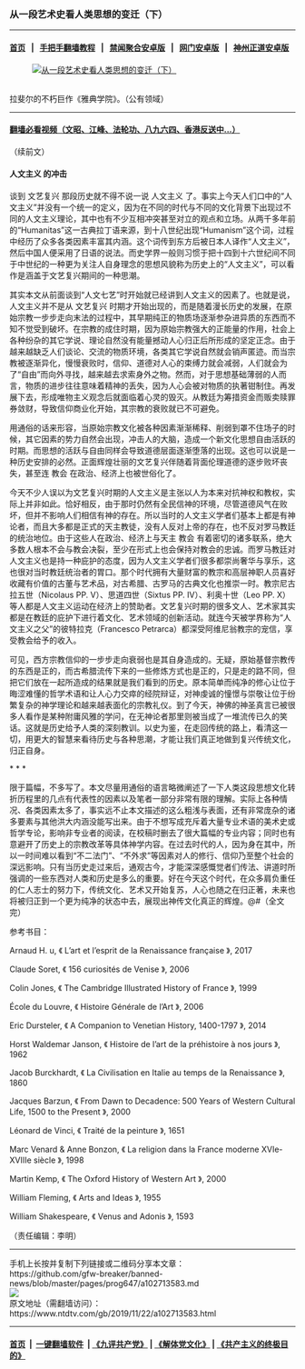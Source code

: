 ### 从一段艺术史看人类思想的变迁（下）
------------------------

#### [首页](https://github.com/gfw-breaker/banned-news/blob/master/README.md) &nbsp;&nbsp;|&nbsp;&nbsp; [手把手翻墙教程](https://github.com/gfw-breaker/guides/wiki) &nbsp;&nbsp;|&nbsp;&nbsp; [禁闻聚合安卓版](https://github.com/gfw-breaker/bn-android) &nbsp;&nbsp;|&nbsp;&nbsp; [网门安卓版](https://github.com/oGate2/oGate) &nbsp;&nbsp;|&nbsp;&nbsp; [神州正道安卓版](https://github.com/SzzdOgate/update) 



<div><div class="featured_image">
 <a href="https://i.ntdtv.com/assets/uploads/2019/11/912052210151454-600x400.jpg" target="_blank">
  <figure>
   <img alt="从一段艺术史看人类思想的变迁（下）" src="https://i.ntdtv.com/assets/uploads/2019/11/912052210151454-600x400.jpg"/>
  </figure><br/>
 </a>
 <span class="caption">
  拉斐尔的不朽巨作《雅典学院》。（公有领域）
 </span>
</div>
</div><hr/>

#### [翻墙必看视频（文昭、江峰、法轮功、八九六四、香港反送中...）](https://github.com/gfw-breaker/banned-news/blob/master/pages/links.md)

<div><div class="post_content" itemprop="articleBody">
 <p>
  （续前文）
 </p>
 <h4>
  <ok href="https://www.ntdtv.com/gb/人文主义.htm">
   人文主义
  </ok>
  的冲击
 </h4>
 <p>
  谈到
  <ok href="https://www.ntdtv.com/gb/文艺复兴.htm">
   文艺复兴
  </ok>
  那段历史就不得不说一说
  <ok href="https://www.ntdtv.com/gb/人文主义.htm">
   人文主义
  </ok>
  了。事实上今天人们口中的“人文主义”并没有一个统一的定义，因为在不同的时代与不同的文化背景下出现过不同的人文主义理论，其中也有不少互相冲突甚至对立的观点和立场。从两千多年前的“Humanitas”这一古典拉丁语来源，到十八世纪出现“Humanism”这个词，过程中经历了众多各类因素丰富其内涵。这个词传到东方后被日本人译作“人文主义”，然后中国人便采用了日语的说法。而史学界一般则习惯于把十四到十六世纪间不同于中世纪的一种更为关注人自身理念的思想风貌称为历史上的“人文主义”，可以看作是涵盖于文艺复兴期间的一种思潮。
 </p>
 <p>
  其实本文从前面谈到“人文七艺”时开始就已经讲到人文主义的因素了。也就是说，人文主义并不是从
  <ok href="https://www.ntdtv.com/gb/文艺复兴.htm">
   文艺复兴
  </ok>
  时期才开始出现的，而是随着漫长历史的发展，在原始宗教一步步走向末法的过程中，其早期纯正的物质场逐渐参杂进异质的东西而不知不觉受到破坏。在宗教的成住时期，因为原始宗教强大的正能量的作用，社会上各种纷杂的其它学说、理论自然没有能量撼动人心归正后所形成的坚定正念。由于越来越缺乏人们谈论、交流的物质环境，各类其它学说自然就会销声匿迹。而当宗教被逐渐异化，慢慢衰败时，信仰、道德对人心的束缚力就会减弱，人们就会为了“自由”而向外寻找，越来越去求索身外之物。然而，对于思想基础薄弱的人而言，物质的进步往往意味着精神的丢失，因为人心会被对物质的执著钳制住。再发展下去，形成唯物主义观念后就面临着心灵的毁灭。从教廷为筹措资金而贩卖赎罪券敛财，导致信仰商业化开始，其宗教的衰败就已不可避免。
 </p>
 <p>
  用通俗的话来形容，当原始宗教文化被各种因素渐渐稀释、削弱到罩不住场子的时候，其它因素的势力自然会出现，冲击人的大脑，造成一个新文化思想自由活跃的时期。而思想的活跃与自由同样会导致道德层面逐渐堕落的出现。这也可以说是一种历史安排的必然。正面辉煌壮丽的文艺复兴伴随着背面伦理道德的逐步败坏丧失，甚至连
  <ok href="https://www.ntdtv.com/gb/教会.htm">
   教会
  </ok>
  在政治、经济上也被世俗化了。
 </p>
 <p>
  今天不少人误以为文艺复兴时期的人文主义是主张以人为本来对抗神权和教权，实际上并非如此。恰好相反，由于那时仍然有全民信神的环境，尽管道德风气在败坏，但并不影响人们相信有神的存在。所以当时的人文主义学者们基本上都是有神论者，而且大多都是正式的天主教徒，没有人反对上帝的存在，也不反对罗马教廷的统治地位。由于这些人在政治、经济上与天主
  <ok href="https://www.ntdtv.com/gb/教会.htm">
   教会
  </ok>
  有着密切的诸多联系，绝大多数人根本不会与教会决裂，至少在形式上也会保持对教会的忠诚。而罗马教廷对人文主义也是持一种庇护的态度，因为人文主义学者们很多都崇尚奢华与享乐，这也很对当时教廷统治者的胃口。那个时代拥有大量财富的教宗和高层神职人员喜好收藏有价值的古董与艺术品，对古希腊、古罗马的古典文化也推崇一时。教宗尼古拉五世（Nicolaus PP. V）、思道四世（Sixtus PP. IV）、利奥十世（Leo PP. X）等人都是人文主义运动在经济上的赞助者。文艺复兴时期的很多文人、艺术家其实都是在教廷的庇护下进行着文化、艺术领域的创新活动。就连今天被学界称为“人文主义之父”的彼特拉克（Francesco Petrarca）都深受阿维尼翁教宗的宠信，享受教会给予的收入。
 </p>
 <p>
  可见，西方宗教信仰的一步步走向衰弱也是其自身造成的。无疑，原始基督宗教传的东西是正的，而古希腊流传下来的一些修炼方式也是正的，只是走的路不同，但把它们放在一起所造成的结果就是我们看到的历史。原本简单而纯净的修心让位于晦涩难懂的哲学术语和让人心力交瘁的经院辩证，对神虔诚的憧憬与崇敬让位于纷繁复杂的神学理论和越来越表面化的宗教礼仪。到了今天，神佛的神圣真言已被很多人看作是某种附庸风雅的学问，在无神论者那里则被当成了一堆流传已久的笑话。这就是历史给予人类的深刻教训。以史为鉴，在走回传统的路上，看清这一切，用更大的智慧来看待历史与各种思潮，才能让我们真正地做到复兴传统文化，归正自身。
 </p>
 <p>
  * * *
 </p>
 <p>
  限于篇幅，不多写了。本文尽量用通俗的语言略微阐述了一下人类这段思想文化转折历程里的几点有代表性的因素以及笔者一部分非常有限的理解。实际上各种情况、各类因素太多了，事实远不止本文描述的这么粗浅与表面，还有非常庞杂的诸多要素与其他洪大内涵没能写出来。由于不想写成充斥着大量专业术语的美术史或哲学专论，影响非专业者的阅读，在校稿时删去了很大篇幅的专业内容；同时也有意避开了历史上的宗教改革等具体神学内容。在过去时代的人，因为身在其中，所以一时间难以看到“不二法门”、“不外求”等因素对人的修行、信仰乃至整个社会的深远影响。只有当历史走过来后，通观古今，才能深深感慨觉者们传法、讲道时所强调的一些东西对人类和历史是多么的重要。好在今天这个时代，在众多肩负重任的仁人志士的努力下，传统文化、艺术又开始复苏，人心也随之在归正著，未来也将被归正到一个更为纯净的状态中去，展现出神传文化真正的辉煌。@#（全文完）
 </p>
 <p>
  参考书目：
 </p>
 <p>
  <ok href="https://www.ntdtv.com/gb/arnaud-h.htm">
   Arnaud H.
  </ok>
  u, 《 L’art et l’esprit de la Renaissance française 》, 2017
 </p>
 <p>
  Claude Soret, 《 156 curiosités de Venise 》, 2006
 </p>
 <p>
  Colin Jones, 《 The Cambridge Illustrated History of France 》, 1999
 </p>
 <p>
  École du Louvre, 《 Histoire Générale de l’Art 》, 2006
 </p>
 <p>
  Eric Dursteler, 《 A Companion to Venetian History, 1400-1797 》, 2014
 </p>
 <p>
  Horst Waldemar Janson, 《 Histoire de l’art de la préhistoire à nos jours 》, 1962
 </p>
 <p>
  Jacob Burckhardt, 《 La Civilisation en Italie au temps de la Renaissance 》, 1860
 </p>
 <p>
  Jacques Barzun, 《 From Dawn to Decadence: 500 Years of Western Cultural Life, 1500 to the Present 》, 2000
 </p>
 <p>
  Léonard de Vinci, 《 Traité de la peinture 》, 1651
 </p>
 <p>
  Marc Venard &amp; Anne Bonzon, 《 La religion dans la France moderne XVIe-XVIIIe siècle 》, 1998
 </p>
 <p>
  Martin Kemp, 《 The Oxford History of Western Art 》, 2000
 </p>
 <p>
  William Fleming, 《 Arts and Ideas 》, 1955
 </p>
 <p>
  William Shakespeare, 《 Venus and Adonis 》, 1593
 </p>
 <p>
  （责任编辑：李明）
 </p>
 <div class="single_ad">
 </div>
</div>
</div>
<hr/>
手机上长按并复制下列链接或二维码分享本文章：<br/>
https://github.com/gfw-breaker/banned-news/blob/master/pages/prog647/a102713583.md <br/>
<a href='https://github.com/gfw-breaker/banned-news/blob/master/pages/prog647/a102713583.md'><img src='https://github.com/gfw-breaker/banned-news/blob/master/pages/prog647/a102713583.md.png'/></a> <br/>
原文地址（需翻墙访问）：https://www.ntdtv.com/gb/2019/11/22/a102713583.html


------------------------
#### [首页](https://github.com/gfw-breaker/banned-news/blob/master/README.md) &nbsp;|&nbsp; [一键翻墙软件](https://github.com/gfw-breaker/nogfw/blob/master/README.md) &nbsp;| [《九评共产党》](https://github.com/gfw-breaker/9ping.md/blob/master/README.md#九评之一评共产党是什么) | [《解体党文化》](https://github.com/gfw-breaker/jtdwh.md/blob/master/README.md) | [《共产主义的终极目的》](https://github.com/gfw-breaker/gczydzjmd.md/blob/master/README.md)


<img src='http://gfw-breaker.win/banned-news/pages/prog647/a102713583.md' width='0px' height='0px'/>